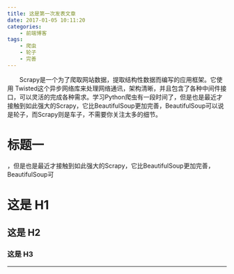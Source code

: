 ```yaml
---
title: 这是第一次发表文章
date: 2017-01-05 10:11:20
categories:
	- 前端博客
tags:
	- 爬虫
	- 轮子
	- 完善
---
```

　　Scrapy是一个为了爬取网站数据，提取结构性数据而编写的应用框架。它使用 Twisted这个异步网络库来处理网络通讯，架构清晰，并且包含了各种中间件接口，可以灵活的完成各种需求。学习Python爬虫有一段时间了，但是也是最近才接触到如此强大的Scrapy，它比BeautifulSoup更加完善，BeautifulSoup可以说是轮子，而Scrapy则是车子，不需要你关注太多的细节。
 <!-- more -->
# 标题一
，但是也是最近才接触到如此强大的Scrapy，它比BeautifulSoup更加完善，BeautifulSoup可
# 这是 H1 #
## 这是 H2 ##
### 这是 H3 ######
---